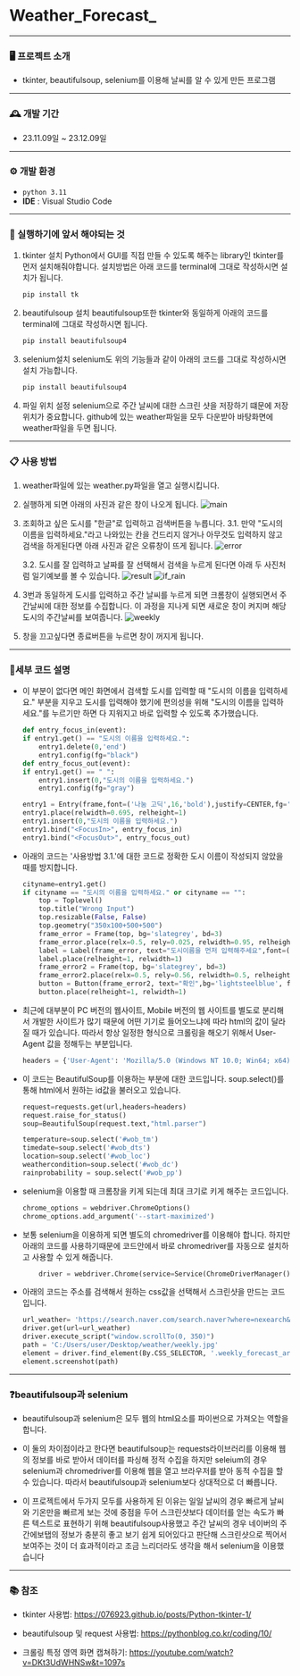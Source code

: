 # Weather_Forecast_
---------------------------------------

### 🖥️ 프로젝트 소개
- tkinter, beautifulsoup, selenium를 이용해 날씨를 알 수 있게 만든 프로그램
----------------------------------------
### 🕰️ 개발 기간
- 23.11.09일   ~   23.12.09일
------------------------------------------
### ⚙️ 개발 환경
- `python 3.11`
- **IDE** : Visual Studio Code
----------------------------------------------
### 📌 실행하기에 앞서 해야되는 것
 1. tkinter 설치
Python에서 GUI를 직접 만들 수 있도록 해주는 library인 tkinter를 먼저 설치해줘야합니다.
설치방법은 아래 코드를 terminal에 그대로 작성하시면 설치가 됩니다.
    ```python
    pip install tk
    ```
    
2. beautifulsoup 설치
beautifulsoup또한 tkinter와 동일하게 아래의 코드를 terminal에 그대로 작성하시면 됩니다.
    ```python
    pip install beautifulsoup4
    ```

3. selenium설치
    selenium도 위의 기능들과 같이 아래의 코드를 그대로 작성하시면 설치 가능합니다.
    ```python
    pip install beautifulsoup4
    ```
    
4. 파일 위치 설정
    selenium으로 주간 날씨에 대한 스크린 샷을 저장하기 떄문에 저장 위치가 중요합니다.
    github에 있는 weather파일을 모두 다운받아 바탕화면에 weather파일을 두면 됩니다.


---------------------------------

### 📋 사용 방법

1. weather파일에 있는 weather.py파일을 열고 실행시킵니다.

2. 실행하게 되면 아래의 사진과 같은 창이 나오게 됩니다.
![main](https://github.com/EndlessCreation/Web_basic_study_2021-1/assets/68912105/a044e495-8b53-49a4-aee7-1897ffa0df95)

3. 조회하고 싶은 도시를 "한글"로 입력하고 검색버튼을 누릅니다.
3.1. 만약 "도시의 이름을 입력하세요."라고 나와있는 칸을 건드리지 않거나 아무것도 입력하지 않고 검색을 하게된다면 
아래 사진과 같은 오류창이 뜨게 됩니다.
![error](https://github.com/EndlessCreation/Web_basic_study_2021-1/assets/68912105/a8e2e468-e13f-497b-b70a-81528ef405d0)

    3.2. 도시를 잘 입력하고 날짜를 잘 선택해서 검색을 누르게 된다면 아래 두 사진처럼 일기예보를 볼 수 있습니다.
![result](https://github.com/EndlessCreation/Web_basic_study_2021-1/assets/68912105/ad994fba-e9f2-40b3-a8c1-8662238eced7)
![if_rain](https://github.com/EndlessCreation/Web_basic_study_2021-1/assets/68912105/849dfba7-a868-44cc-bd0c-98d53f165fa9)

4. 3번과 동일하게 도시를 입력하고 주간 날씨를 누르게 되면 크롬창이 실행되면서 주간날씨에 대한 정보를 수집합니다. 
이 과정을 지나게 되면 새로운 창이 켜지며 해당 도시의 주간날씨를 보여줍니다.
![weekly](https://github.com/EndlessCreation/Web_basic_study_2021-1/assets/68912105/971f58ac-a1db-46c3-a11d-17bf5a3a50f2)

5. 창을 끄고싶다면 종료버튼을 누르면 창이 꺼지게 됩니다.
-------------------------------
### 💬세부 코드 설명
- 이 부분이 없다면 메인 화면에서 검색할 도시를 입력할 때  "도시의 이름을 입력하세요." 부분을 지우고 도시를 입력해야 했기에 편의성을 위해 "도시의 이름을 입력하세요."를 누르기만 하면 다 지워지고 바로 입력할 수 있도록 추가했습니다. 
    ```python
    def entry_focus_in(event):
    if entry1.get() == "도시의 이름을 입력하세요.":
        entry1.delete(0,'end')
        entry1.config(fg="black")
    def entry_focus_out(event):
    if entry1.get() == " ":
        entry1.insert(0,"도시의 이름을 입력하세요.")
        entry1.config(fg="gray")

    entry1 = Entry(frame,font=('나눔 고딕',16,'bold'),justify=CENTER,fg='gray')
    entry1.place(relwidth=0.695, relheight=1)
    entry1.insert(0,"도시의 이름을 입력하세요.")
    entry1.bind("<FocusIn>", entry_focus_in)
    entry1.bind("<FocusOut>", entry_focus_out)
    ```

- 아래의 코드는 '사용방법 3.1.'에 대한 코드로 정확한 도시 이름이 작성되지 않았을 때를 방지합니다.
    ```python
    cityname=entry1.get()
    if cityname == "도시의 이름을 입력하세요." or cityname == "":
        top = Toplevel()
        top.title("Wrong Input")
        top.resizable(False, False)
        top.geometry("350x100+500+500")
        frame_error = Frame(top, bg='slategrey', bd=3)
        frame_error.place(relx=0.5, rely=0.025, relwidth=0.95, relheight=0.5, anchor='n')
        label = Label(frame_error, text="도시이름을 먼저 입력해주세요",font=('나눔 고딕',16,'bold'))
        label.place(relheight=1, relwidth=1)
        frame_error2 = Frame(top, bg='slategrey', bd=3)
        frame_error2.place(relx=0.5, rely=0.56, relwidth=0.5, relheight=0.4, anchor='n')
        button = Button(frame_error2, text="확인",bg='lightsteelblue', font=('나눔 고딕',16,'bold'), command=top.destroy)
        button.place(relheight=1, relwidth=1)
    ```
- 최근에 대부분이 PC 버전의 웹사이트, Mobile 버전의 웹 사이트를 별도로 분리해서 개발한 사이트가 많기 때문에 어떤 기기로 들어오느냐에 따라 html의 값이 달라질 때가 있습니다. 따라서 항상 일정한 형식으로 크롤링을 해오기 위해서 User-Agent 값을 정해두는 부분입니다. 
    ```python
    headers = {'User-Agent': 'Mozilla/5.0 (Windows NT 10.0; Win64; x64) AppleWebKit/537.36 (KHTML, like Gecko) Chrome/91.0.4472.124 Safari/537.36'}
    ```
- 이 코드는 BeautifulSoup를 이용하는 부분에 대한 코드입니다. soup.select()를 통해 html에서 원하는 id값을 불러오고 있습니다.    
    ```python
    request=requests.get(url,headers=headers)
    request.raise_for_status()
    soup=BeautifulSoup(request.text,"html.parser")

    temperature=soup.select('#wob_tm')  
    timedate=soup.select('#wob_dts')  
    location=soup.select('#wob_loc') 
    weathercondition=soup.select('#wob_dc')
    rainprobability = soup.select('#wob_pp')
    ```
    
- selenium을 이용할 때 크롬창을 키게 되는데 최대 크기로 키게 해주는 코드입니다.
    ```python
    chrome_options = webdriver.ChromeOptions()
    chrome_options.add_argument('--start-maximized')
    ```

- 보통 selenium을 이용하게 되면 별도의 chromedriver를 이용해야 합니다.
하지만 아래의 코드를 사용하기때문에 코드안에서 바로 chromedriver를 자동으로 설치하고 사용할 수 있게 해줍니다.

    ```python
        driver = webdriver.Chrome(service=Service(ChromeDriverManager().install()),options = chrome_options)
    ```
- 아래의 코드는 주소를 검색해서 원하는 css값을 선택해서 스크린샷을 만드는 코드입니다.
    ```python
    url_weather= 'https://search.naver.com/search.naver?where=nexearch&sm=top_&fbm=0&ie=utf8&query=%s+날씨'%(cityname)
    driver.get(url=url_weather)
    driver.execute_script("window.scrollTo(0, 350)")
    path = 'C:/Users/user/Desktop/weather/weekly.jpg'
    element = driver.find_element(By.CSS_SELECTOR, '.weekly_forecast_area._toggle_panel, weekly_forecast_area._weekly_forecast')
    element.screenshot(path)
    ```
    
------------------------------------------
### ❓beautifulsoup과 selenium
- beautifulsoup과 selenium은 모두 웹의 html요소를 파이썬으로 가져오는 역할을 합니다.

- 이 둘의 차이점이라고 한다면 beautifulsoup는 requests라이브러리를 이용해 웹의 정보를 바로 받아서 데이터를 파싱해 정적 수집을 하지만
seleium의 경우 selenium과 chromedriver를 이용해 웹을 열고 브라우저를 받아 동적 수집을 할 수 있습니다. 
따라서 beautifulsoup과 selenium보다 상대적으로 더 빠릅니다. 

- 이 프로젝트에서 두가지 모두를 사용하게 된 이유는 일일 날씨의 경우 빠르게 날씨와 기온만을 빠르게 보는 것에 중점을 두어 스크린샷보다 데이터를 얻는 속도가 빠른 텍스트로 표현하기 위해 beautifulsoup사용했고 주간 날씨의 경우 네이버의 주간에보탭의 정보가 충분히 좋고 보기 쉽게 되어있다고 판단해 스크린샷으로 찍어서 보여주는 것이 더 효과적이라고 조금 느리더라도 생각을 해서 selenium을 이용했습니다
--------------------------------------
### 📚 참조

* tkinter 사용법: <https://076923.github.io/posts/Python-tkinter-1/>

* beautifulsoup 및 request 사용법: <https://pythonblog.co.kr/coding/10/>

* 크롤링 특정 영역 화면 캡쳐하기: <https://youtube.com/watch?v=DKt3UdWHNSw&t=1097s>
